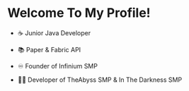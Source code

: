 # Welcome To My Profile!


- ☕ Junior Java Developer
- 📚 Paper & Fabric API

- ♾️ Founder of Infinium SMP
- 🔴🌑 Developer of TheAbyss SMP & In The Darkness SMP
